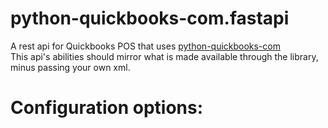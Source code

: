 # python-quickbooks-com.fastapi 
A rest api for Quickbooks POS that uses [python-quickbooks-com](https://github.com/pcs3rd/python-quickbooks-com)  
This api's abilities should mirror what is made available through the library, minus passing your own xml.
# Configuration options:  
